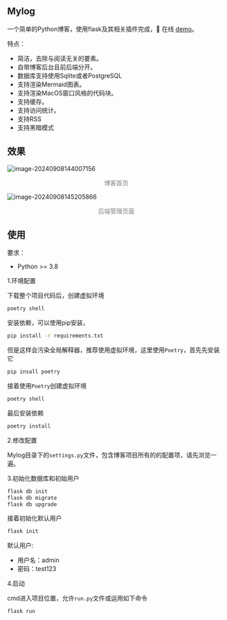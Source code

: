 ## Mylog

一个简单的Python博客，使用flask及其相关插件完成，👀 在线 [demo](https://www.wsh233.cn)。

特点：

* 简洁，去除与阅读无关的要素。
* 自带博客后台且前后端分开。
* 数据库支持使用Sqlite或者PostgreSQL
* 支持渲染Mermaid图表。
* 支持渲染MacOS窗口风格的代码块。
* 支持缓存。
* 支持访问统计。
* 支持RSS
* 支持黑暗模式

## 效果


![image-20240908144007156](https://md-1301600412.cos.ap-nanjing.myqcloud.com/pic/typora/image-20240908144007156.png)

<center style="color: gray">博客首页</center>



![image-20240908145205866](https://md-1301600412.cos.ap-nanjing.myqcloud.com/pic/typora/image-20240908145205866.png)

<center style="color: gray">后端管理页面</center>

## 使用


要求：

* Python >= 3.8



1.环境配置

下载整个项目代码后，创建虚拟环境

```bash
poetry shell
```

安装依赖，可以使用pip安装，

```bash
pip install -r requirements.txt
```

但是这样会污染全局解释器，推荐使用虚拟环境，这里使用`Poetry`，首先先安装它

```bash
pip insall poetry
```

接着使用`Poetry`创建虚拟环境

```bash
poetry shell
```

最后安装依赖

```bash
poetry install
```



2.修改配置

Mylog目录下的`settings.py`文件，包含博客项目所有的的配置项，请先浏览一遍。


3.初始化数据库和初始用户

```bash
flask db init
flask db migrate
flask db upgrade
```

接着初始化默认用户

```bash
flask init
```

默认用户:

* 用户名：admin
* 密码：test123



4.启动

cmd进入项目位置，允许`run.py`文件或运用如下命令

```bash
flask run
```

